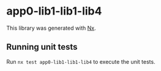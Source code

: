# app0-lib1-lib1-lib4

This library was generated with [Nx](https://nx.dev).

## Running unit tests

Run `nx test app0-lib1-lib1-lib4` to execute the unit tests.
